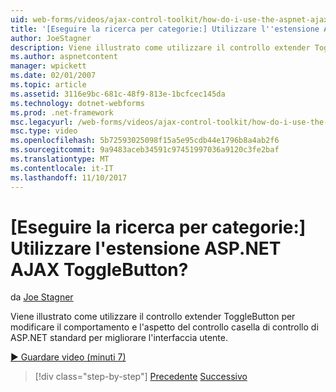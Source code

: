 ```yaml
---
uid: web-forms/videos/ajax-control-toolkit/how-do-i-use-the-aspnet-ajax-togglebutton-extender
title: '[Eseguire la ricerca per categorie:] Utilizzare l''estensione ASP.NET AJAX ToggleButton? | Microsoft Docs'
author: JoeStagner
description: Viene illustrato come utilizzare il controllo extender ToggleButton per modificare il comportamento e l'aspetto del controllo casella di controllo di ASP.NET standard per migliorare l'utente tra...
ms.author: aspnetcontent
manager: wpickett
ms.date: 02/01/2007
ms.topic: article
ms.assetid: 3116e9bc-681c-48f9-813e-1bcfcec145da
ms.technology: dotnet-webforms
ms.prod: .net-framework
msc.legacyurl: /web-forms/videos/ajax-control-toolkit/how-do-i-use-the-aspnet-ajax-togglebutton-extender
msc.type: video
ms.openlocfilehash: 5b72593025098f15a5e95cdb44e1796b8a4ab2f6
ms.sourcegitcommit: 9a9483aceb34591c97451997036a9120c3fe2baf
ms.translationtype: MT
ms.contentlocale: it-IT
ms.lasthandoff: 11/10/2017
---
```

<a name="how-do-i-use-the-aspnet-ajax-togglebutton-extender"></a>[Eseguire la ricerca per categorie:] Utilizzare l'estensione ASP.NET AJAX ToggleButton?
====================
da [Joe Stagner](https://github.com/JoeStagner)

Viene illustrato come utilizzare il controllo extender ToggleButton per modificare il comportamento e l'aspetto del controllo casella di controllo di ASP.NET standard per migliorare l'interfaccia utente.

[&#9654; Guardare video (minuti 7)](https://channel9.msdn.com/Blogs/ASP-NET-Site-Videos/how-do-i-use-the-aspnet-ajax-togglebutton-extender)

>[!div class="step-by-step"]
[Precedente](how-do-i-use-the-aspnet-ajax-hovermenu-extender.md)
[Successivo](how-do-i-use-the-aspnet-ajax-dropshadow-extender.md)
